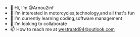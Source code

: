 - 👋 Hi, I’m @Arnou2inf
- 👀 I’m interested in motorcycles,technology,and all that's fun
- 🌱 I’m currently learning coding,software management 
- 💞️ I’m looking to collaborate 
- 📫 How to reach me at westraatd94@outlook.com 

<!---
Arnou2inf/Arnou2inf is a ✨ special ✨ repository because its `README.md` (this file) appears on your GitHub profile.
You can click the Preview link to take a look at your changes.
--->
